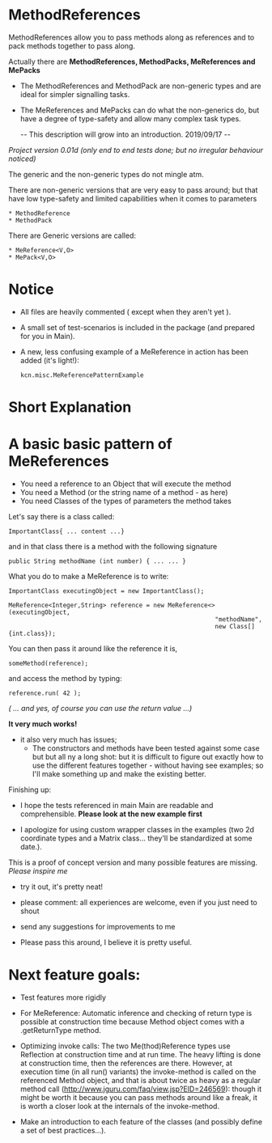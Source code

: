 # MethodReferences

MethodReferences allow you to pass methods along as references and to pack methods together to pass along.

Actually there are <b> MethodReferences, MethodPacks, MeReferences and MePacks </b>

* The MethodReferences and MethodPack are non-generic types and are ideal for simpler signalling tasks.
* The MeReferences and MePacks can do what the non-generics do, but have a degree of type-safety and allow 
  many complex task types.

    -- This description will grow into an introduction. 2019/09/17 --

<I>Project version 0.01d (only end to end tests done; but no irregular behaviour noticed)</i>

The generic and the non-generic types do not mingle atm. 

There are non-generic versions that are very easy to pass around;
but that have low type-safety and limited capabilities when it comes to parameters

    * MethodReference
    * MethodPack

There are Generic versions are called:

    * MeReference<V,O>
    * MePack<V,O>

# Notice
* All files are heavily commented ( except when they aren't yet ).
* A small set of test-scenarios is included in the package (and prepared for you in Main).

* A new, less confusing example of a MeReference in action has been added (it's light!):

      kcn.misc.MeReferencePatternExample           


# Short Explanation
# A basic basic pattern of MeReferences 

* You need a reference to an Object that will execute the method 
* You need a Method (or the string name of a method - as here)
* You need Classes of the types of parameters the method takes

Let's say there is a class called: 

    ImportantClass{ ... content ...}

and in that class there is a method with the following signature

    public String methodName (int number) { ... ... }

What you do to make a MeReference is to write:

    ImportantClass executingObject = new ImportantClass();

    MeReference<Integer,String> reference = new MeReference<>(executingObject,
                                                             "methodName",
                                                             new Class[]{int.class});
                             
You can then pass it around like the reference it is,

    someMethod(reference);

and access the method by typing:

    reference.run( 42 );

<i>( ... and yes, of course you can use the return value ...)</i>


<B>It very much works!</B>
- it also very much has issues; 
  * The constructors and methods have been tested against some case but but all ny a long shot: but it is difficult to figure out exactly how to use the different features together - without having see examples; so I'll make something up and make the existing better.  

Finishing up: 
* I hope the tests referenced in main Main are readable and comprehensible. <b> Please look at the new example first </b>
  
* I apologize for using custom wrapper classes in the examples (two 2d coordinate types and a Matrix class... they'll be standardized at some date.).



This is a proof of concept version and many possible features are missing. <i> Please inspire me </i>

* try it out, it's pretty neat!
* please comment: all experiences are welcome, even if you just need to shout
* send any suggestions for improvements to me

* Please pass this around, I believe it is pretty useful.



# Next feature goals:
* Test features more rigidly
* For MeReference: Automatic inference and checking of return type is possible at construction time because Method object comes with a .getReturnType method.
* Optimizing invoke calls: The two Me(thod)Reference types use Reflection at construction time and at run time. The heavy lifting is done at construction time, then the references are there. However, at execution time (in all run() variants) the invoke-method is called on the referenced Method object, and that is about twice as heavy as a regular method call (http://www.jguru.com/faq/view.jsp?EID=246569): though it might be worth it because you can pass methods around like a freak, it is worth a closer look at the internals of the invoke-method.

* Make an introduction to each feature of the classes (and possibly define a set of best practices...).
